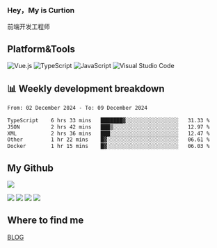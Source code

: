 ### Hey，My is Curtion
前端开发工程师
## Platform&Tools

![Vue.js](https://img.shields.io/badge/-Vue.js-4FC08D?style=flat-square&logo=Vue.js&logoColor=white)
![TypeScript](https://img.shields.io/badge/-TypeScript-007ACC?style=flat-square&logo=typescript&logoColor=white)
![JavaScript](https://img.shields.io/badge/-JavaScript-F7DF1E?style=flat-square&logo=javascript&logoColor=black)
![Visual Studio Code](https://img.shields.io/badge/-VSCode-007ACC?style=flat-square&logo=Visual-Studio-Code&logoColor=white)

## 📊 Weekly development breakdown

<!--START_SECTION:waka-->

```txt
From: 02 December 2024 - To: 09 December 2024

TypeScript    6 hrs 33 mins   ███████▓░░░░░░░░░░░░░░░░░   31.33 %
JSON          2 hrs 42 mins   ███▒░░░░░░░░░░░░░░░░░░░░░   12.97 %
XML           2 hrs 36 mins   ███░░░░░░░░░░░░░░░░░░░░░░   12.47 %
Other         1 hr 22 mins    █▓░░░░░░░░░░░░░░░░░░░░░░░   06.61 %
Docker        1 hr 15 mins    █▓░░░░░░░░░░░░░░░░░░░░░░░   06.03 %
```

<!--END_SECTION:waka-->

## My Github

![](http://github-profile-summary-cards.vercel.app/api/cards/profile-details?username=curtion&theme=nord_bright)

![](http://github-profile-summary-cards.vercel.app/api/cards/stats?username=curtion&theme=nord_bright)
![](http://github-profile-summary-cards.vercel.app/api/cards/productive-time?username=curtion&theme=nord_bright&utcOffset=8)
![](http://github-profile-summary-cards.vercel.app/api/cards/repos-per-language?username=curtion&theme=nord_bright)
![](http://github-profile-summary-cards.vercel.app/api/cards/most-commit-language?username=curtion&theme=nord_bright)

## Where to find me

[BLOG](https://blog.3gxk.net)
